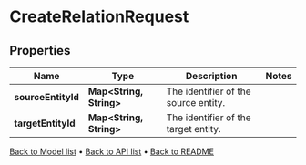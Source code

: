 

# CreateRelationRequest


## Properties

| Name | Type | Description | Notes |
|------------ | ------------- | ------------- | -------------|
|**sourceEntityId** | **Map&lt;String, String&gt;** | The identifier of the source entity. |  |
|**targetEntityId** | **Map&lt;String, String&gt;** | The identifier of the target entity. |  |



[Back to Model list](../README.md#documentation-for-models) &#8226; [Back to API list](../README.md#documentation-for-api-endpoints) &#8226; [Back to README](../README.md)


